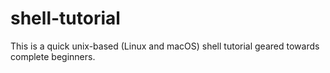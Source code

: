 # shell-tutorial
This is a quick unix-based (Linux and macOS) shell tutorial geared towards complete beginners.

